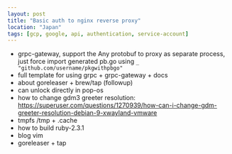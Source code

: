 ```yaml
---
layout: post
title: "Basic auth to nginx reverse proxy"
location: "Japan"
tags: [gcp, google, api, authentication, service-account]
---
```


* grpc-gateway, support the Any protobuf to proxy as separate process, just force import generated pb.go using `_ "github.com/username/pkgwithpbgo"`
* full template for using grpc + grpc-gateway + docs
* about goreleaser + brew/tap (followup)
* can unlock directly in pop-os
* how to change gdm3 greeter resolution: https://superuser.com/questions/1270939/how-can-i-change-gdm-greeter-resolution-debian-9-xwayland-vmware
* tmpfs /tmp + .cache
* how to build ruby-2.3.1
* blog vim
* goreleaser + tap
